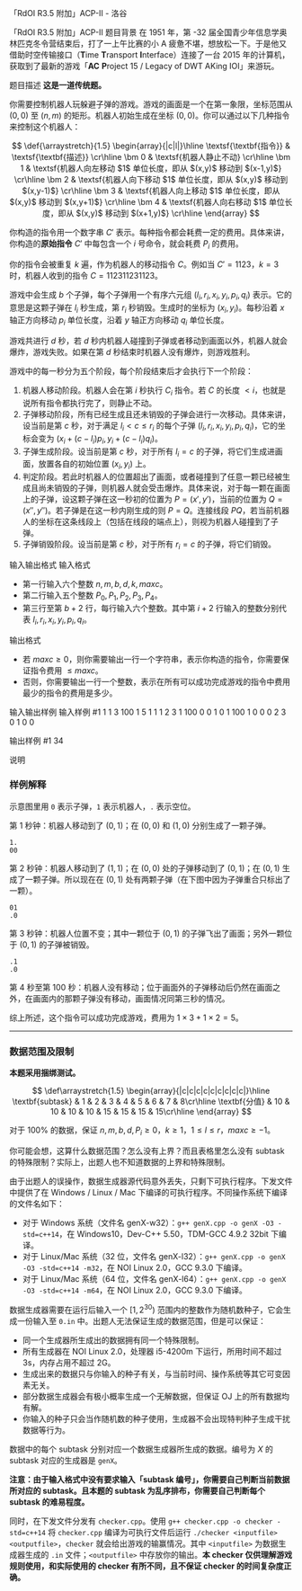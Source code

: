 



「RdOI R3.5 附加」ACP-II - 洛谷














「RdOI R3.5 附加」ACP-II
题目背景
在 1951 年，第 -32 届全国青少年信息学奥林匹克冬令营结束后，打了一上午比赛的小 A 疲惫不堪，想放松一下。于是他又借助时空传输接口（**T**ime **T**ransport **I**nterface）连接了一台 2015 年的计算机，获取到了最新的游戏「**AC** **P**roject 15 / Legacy of DWT AKing IOI」来游玩。

题目描述
**这是一道传统题。**

你需要控制机器人玩躲避子弹的游戏。游戏的画面是一个在第一象限，坐标范围从 $(0,0)$ 至 $(n,m)$ 的矩形。机器人初始生成在坐标 $(0,0)$。你可以通过以下几种指令来控制这个机器人：

$$
\def{\arraystretch}{1.5}
\begin{array}{|c|l|}\hline
\textsf{\textbf{指令}} & \textsf{\textbf{描述}} \cr\hline
\bm 0 & \textsf{机器人静止不动} \cr\hline
\bm 1 & \textsf{机器人向左移动 $1$ 单位长度，即从 $(x,y)$ 移动到 $(x-1,y)$} \cr\hline
\bm 2 & \textsf{机器人向下移动 $1$ 单位长度，即从 $(x,y)$ 移动到 $(x,y-1)$} \cr\hline
\bm 3 & \textsf{机器人向上移动 $1$ 单位长度，即从 $(x,y)$ 移动到 $(x,y+1)$} \cr\hline
\bm 4 & \textsf{机器人向右移动 $1$ 单位长度，即从 $(x,y)$ 移动到 $(x+1,y)$} \cr\hline
\end{array}
$$

你构造的指令用一个数字串 $C'$ 表示。每种指令都会耗费一定的费用。具体来讲，你构造的**原始指令** $C'$ 中每包含一个 $i$ 号命令，就会耗费 $P_i$ 的费用。

你的指令会被重复 $k$ 遍，作为机器人的移动指令 $C$。例如当 $C'=1123$，$k=3$ 时，机器人收到的指令 $C= 112311231123$。

游戏中会生成 $b$ 个子弹，每个子弹用一个有序六元组 $(l_i,r_i,x_i,y_i,p_i,q_i)$ 表示。它的意思是这颗子弹在 $l_i$ 秒生成，第 $r_i$ 秒销毁。生成时的坐标为 $(x_i,y_i)$。每秒沿着 $x$ 轴正方向移动 $p_i$ 单位长度，沿着 $y$ 轴正方向移动 $q_i$ 单位长度。

游戏共进行 $d$ 秒，若 $d$ 秒内机器人碰撞到子弹或者移动到画面以外，机器人就会爆炸，游戏失败。如果在第 $d$ 秒结束时机器人没有爆炸，则游戏胜利。

游戏中的每一秒分为五个阶段，每个阶段结束后才会执行下一个阶段：

1. 机器人移动阶段。机器人会在第 $i$ 秒执行 $C_i$ 指令。若 $C$ 的长度 $< i$，也就是说所有指令都执行完了，则静止不动。
1. 子弹移动阶段，所有已经生成且还未销毁的子弹会进行一次移动。具体来讲，设当前是第 $c$ 秒，对于满足 $l_i<c\le r_i$ 的每个子弹 $(l_i,r_i,x_i,y_i,p_i,q_i)$，它的坐标会变为 $(x_i+(c-l_i)p_i,y_i+(c-l_i)q_i)$。
1. 子弹生成阶段。设当前是第 $c$ 秒，对于所有 $l_i=c$ 的子弹，将它们生成进画面，放置各自的初始位置 $(x_i,y_i)$ 上。
1. 判定阶段。若此时机器人的位置超出了画面，或者碰撞到了任意一颗已经被生成且尚未销毁的子弹，则机器人就会受击爆炸。具体来说，对于每一颗在画面上的子弹，设这颗子弹在这一秒初的位置为 $P=(x',y')$，当前的位置为 $Q=(x'',y'')$。若子弹是在这一秒内刚生成的则 $P=Q$。连接线段 $PQ$，若当前机器人的坐标在这条线段上（包括在线段的端点上），则视为机器人碰撞到了子弹。
1. 子弹销毁阶段。设当前是第 $c$ 秒，对于所有 $r_i=c$ 的子弹，将它们销毁。

输入输出格式
输入格式

- 第一行输入六个整数 $n,m,b,d,k,maxc$。
- 第二行输入五个整数 $P_0,P_1,P_2,P_3,P_4$。
- 第三行至第 $b+2$ 行，每行输入六个整数。其中第 $i+2$ 行输入的整数分别代表 $l_i,r_i,x_i,y_i,p_i,q_i$。

输出格式

- 若 $maxc\ge 0$，则你需要输出一行一个字符串，表示你构造的指令，你需要保证指令费用 $\le maxc$。
- 否则，你需要输出一行一个整数，表示在所有可以成功完成游戏的指令中费用最少的指令的费用是多少。

输入输出样例
输入样例 #1
1 1 3 100 1 5
1 1 1 2 3
1 100 0 0 1 0
1 100 1 0 0 0
2 3 0 1 0 0

输出样例 #1
34

说明
### 样例解释

示意图里用 `0` 表示子弹，`1` 表示机器人，`.` 表示空位。

第 $1$ 秒钟：机器人移动到了 $(0,1)$；在 $(0,0)$ 和 $(1,0)$ 分别生成了一颗子弹。

```
1.
00
```

第 $2$ 秒钟：机器人移动到了 $(1,1)$；在 $(0,0)$ 处的子弹移动到了 $(0,1)$；在 $(0,1)$ 生成了一颗子弹。所以现在在 $(0,1)$ 处有两颗子弹（在下图中因为子弹重合只标出了一颗）。

```
01
.0
```

第 $3$ 秒钟：机器人位置不变；其中一颗位于 $(0,1)$ 的子弹飞出了画面；另外一颗位于 $(0,1)$ 的子弹被销毁。

```
.1
.0
```

第 $4$ 秒至第 $100$ 秒：机器人没有移动；位于画面外的子弹移动后仍然在画面之外，在画面内的那颗子弹没有移动，画面情况同第三秒的情况。

综上所述，这个指令可以成功完成游戏，费用为 $1\times 3+ 1 \times2=5$。

---

### 数据范围及限制

**本题采用捆绑测试。**

$$
\def\arraystretch{1.5}
\begin{array}{|c|c|c|c|c|c|c|c|c|}\hline
\textbf{subtask} & 1 & 2 & 3 & 4 & 5 & 6 & 7 & 8\cr\hline
\textbf{分值} & 10 & 10 & 10 & 10 & 15 & 15 & 15 & 15\cr\hline
\end{array}
$$

对于 $100\%$ 的数据，保证 $n,m,b,d,P_i\ge0$，$k\ge 1$，$1\le l \le r$，$maxc\ge-1$。

你可能会想，这算什么数据范围？怎么没有上界？而且表格里怎么没有 subtask 的特殊限制？实际上，出题人也不知道数据的上界和特殊限制。

由于出题人的误操作，数据生成器源代码意外丢失，只剩下可执行程序。下发文件中提供了在 Windows / Linux / Mac 下编译的可执行程序。不同操作系统下编译的文件名如下：

- 对于 Windows 系统（文件名 genX-w32）：`g++ genX.cpp -o genX -O3 -std=c++14`，在 Windows10，Dev-C++ 5.50，TDM-GCC 4.9.2 32bit 下编译。
- 对于 Linux/Mac 系统（32 位，文件名 genX-l32）：`g++ genX.cpp -o genX -O3 -std=c++14 -m32`，在 NOI Linux 2.0，GCC 9.3.0 下编译。
- 对于 Linux/Mac 系统（64 位，文件名 genX-l64）：`g++ genX.cpp -o genX -O3 -std=c++14 -m64`，在 NOI Linux 2.0，GCC 9.3.0 下编译。

数据生成器需要在运行后输入一个 $[1,2^{30})$ 范围内的整数作为随机数种子，它会生成一份输入至 `0.in` 中。出题人无法保证生成的数据范围，但是可以保证：

- 同一个生成器所生成出的数据拥有同一个特殊限制。
- 所有生成器在 NOI Linux 2.0，处理器 i5-4200m 下运行，所用时间不超过 3s，内存占用不超过 2G。
- 生成出来的数据只与你输入的种子有关，与当前时间、操作系统等其它可变因素无关。
- 部分数据生成器会有极小概率生成一个无解数据，但保证 OJ 上的所有数据均有解。
- 你输入的种子只会当作随机数的种子使用，生成器不会出现特判种子生成干扰数据等行为。

数据中的每个 subtask 分别对应一个数据生成器所生成的数据。编号为 $X$ 的 subtask 对应的生成器是 `genX`。

**注意：由于输入格式中没有要求输入「subtask 编号」，你需要自己判断当前数据所对应的 subtask。且本题的 subtask 为乱序排布，你需要自己判断每个 subtask 的难易程度。**

同时，在下发文件分发有 `checker.cpp`。使用 `g++ checker.cpp -o checker -std=c++14` 将 `checker.cpp` 编译为可执行文件后运行 `./checker <inputfile> <outputfile>`，`checker` 就会给出游戏的输赢情况。其中 `<inputfile>` 为数据生成器生成的 `.in` 文件；`<outputfile>` 中存放你的输出。**本 checker 仅供理解游戏规则使用，和实际使用的 checker 有所不同，且不保证 checker 的时间复杂度正确。**







